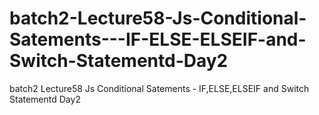 # batch2-Lecture58-Js-Conditional-Satements---IF-ELSE-ELSEIF-and-Switch-Statementd-Day2
batch2 Lecture58 Js Conditional Satements - IF,ELSE,ELSEIF and Switch Statementd Day2
